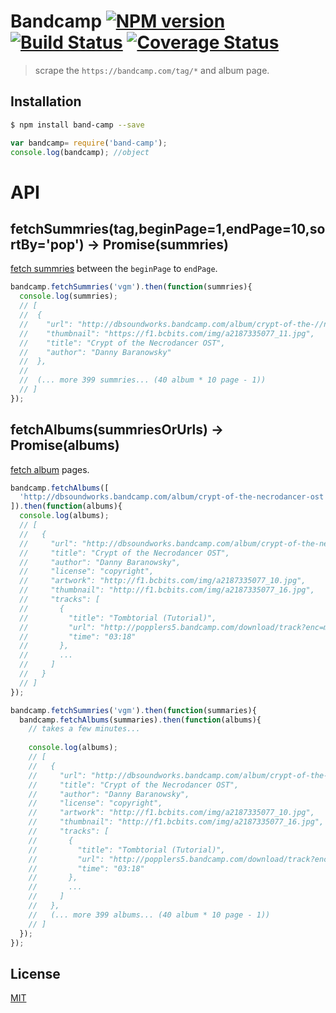 # Bandcamp [![NPM version][npm-image]][npm] [![Build Status][travis-image]][travis] [![Coverage Status][coveralls-image]][coveralls]

> scrape the `https://bandcamp.com/tag/*` and album page.

## Installation

```bash
$ npm install band-camp --save
```

```js
var bandcamp= require('band-camp');
console.log(bandcamp); //object
```

# API

## fetchSummries(tag,beginPage=1,endPage=10,sortBy='pop') -> Promise(summries)

[fetch summries](https://bandcamp.com/tag/vgm?page=1&sort_field=pop) between the `beginPage` to `endPage`.

```js
bandcamp.fetchSummries('vgm').then(function(summries){
  console.log(summries);
  // [
  //  {
  //    "url": "http://dbsoundworks.bandcamp.com/album/crypt-of-the-//necrodancer-ost",
  //    "thumbnail": "https://f1.bcbits.com/img/a2187335077_11.jpg",
  //    "title": "Crypt of the Necrodancer OST",
  //    "author": "Danny Baranowsky"
  //  },
  //
  //  (... more 399 summries... (40 album * 10 page - 1))
  // ]
});
```

## fetchAlbums(summriesOrUrls) -> Promise(albums)

[fetch album](https://dbsoundworks.bandcamp.com/album/crypt-of-the-necrodancer-ost) pages.

```js
bandcamp.fetchAlbums([
  'http://dbsoundworks.bandcamp.com/album/crypt-of-the-necrodancer-ost',
]).then(function(albums){
  console.log(albums);
  // [
  //   {
  //     "url": "http://dbsoundworks.bandcamp.com/album/crypt-of-the-necrodancer-ost",
  //     "title": "Crypt of the Necrodancer OST",
  //     "author": "Danny Baranowsky",
  //     "license": "copyright",
  //     "artwork": "http://f1.bcbits.com/img/a2187335077_10.jpg",
  //     "thumbnail": "http://f1.bcbits.com/img/a2187335077_16.jpg",
  //     "tracks": [
  //       {
  //         "title": "Tombtorial (Tutorial)",
  //         "url": "http://popplers5.bandcamp.com/download/track?enc=mp3-128&fsig=663eefe823139816899fcf0746ff29c7&id=415514545&stream=1&ts=1439820305.0",
  //         "time": "03:18"
  //       },
  //       ...
  //     ]
  //   }
  // ]
});
```

```js
bandcamp.fetchSummries('vgm').then(function(summaries){
  bandcamp.fetchAlbums(summaries).then(function(albums){
    // takes a few minutes...
    
    console.log(albums);
    // [
    //   {
    //     "url": "http://dbsoundworks.bandcamp.com/album/crypt-of-the-necrodancer-ost",
    //     "title": "Crypt of the Necrodancer OST",
    //     "author": "Danny Baranowsky",
    //     "license": "copyright",
    //     "artwork": "http://f1.bcbits.com/img/a2187335077_10.jpg",
    //     "thumbnail": "http://f1.bcbits.com/img/a2187335077_16.jpg",
    //     "tracks": [
    //       {
    //         "title": "Tombtorial (Tutorial)",
    //         "url": "http://popplers5.bandcamp.com/download/track?enc=mp3-128&fsig=663eefe823139816899fcf0746ff29c7&id=415514545&stream=1&ts=1439820305.0",
    //         "time": "03:18"
    //       },
    //       ...
    //     ]
    //   },
    //   (... more 399 albums... (40 album * 10 page - 1))
    // ]
  });
});
```

License
---
[MIT][License]

[License]: http://59naga.mit-license.org/

[sauce-image]: http://soysauce.berabou.me/u/59798/band-camp.svg
[sauce]: https://saucelabs.com/u/59798
[npm-image]:https://img.shields.io/npm/v/band-camp.svg?style=flat-square
[npm]: https://npmjs.org/package/band-camp
[travis-image]: http://img.shields.io/travis/59naga/band-camp.svg?style=flat-square
[travis]: https://travis-ci.org/59naga/band-camp
[coveralls-image]: http://img.shields.io/coveralls/59naga/band-camp.svg?style=flat-square
[coveralls]: https://coveralls.io/r/59naga/band-camp?branch=master
